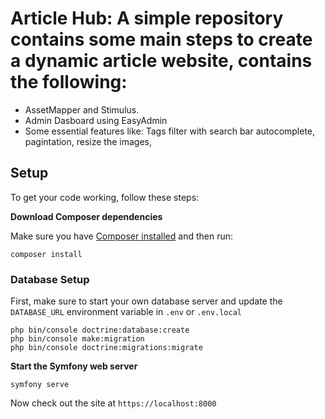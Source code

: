 # Article Hub: A simple repository contains some main steps to create a dynamic article website, contains the following:
- AssetMapper and Stimulus.
- Admin Dasboard using EasyAdmin
- Some essential features like: Tags filter with search bar autocomplete, pagintation, resize the images, 

## Setup
To get your code working, follow these steps:

**Download Composer dependencies**

Make sure you have [Composer installed](https://getcomposer.org/download/)
and then run:

```
composer install
```

### Database Setup

First, make sure to start your own database server and update the `DATABASE_URL` environment variable in `.env` or `.env.local`

```
php bin/console doctrine:database:create
php bin/console make:migration
php bin/console doctrine:migrations:migrate
```

**Start the Symfony web server**

```
symfony serve
```

Now check out the site at `https://localhost:8000`

